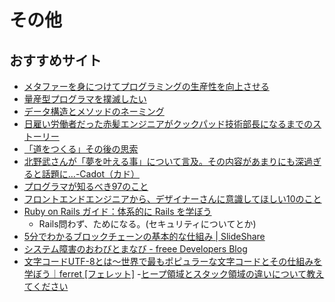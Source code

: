 # その他

## おすすめサイト
- [メタファーを身につけてプログラミングの生産性を向上させる](http://simplearchitect.hatenablog.com/entry/2018/07/23/080324)
- [量産型プログラマを撲滅したい](https://medium.com/@kuranuki/%E9%87%8F%E7%94%A3%E5%9E%8B%E3%83%97%E3%83%AD%E3%82%B0%E3%83%A9%E3%83%9E%E3%82%92%E6%92%B2%E6%BB%85%E3%81%97%E3%81%9F%E3%81%84-570302a5c243)
- [データ構造とメソッドのネーミング](http://blog.codic.jp/2015/02/10/data-structure-and-naming/)
- [日雇い労働者だった赤髪エンジニアがクックパッド技術部長になるまでのストーリー](https://tech-camp.in/note/interviews/45949/)
- [「道をつくる」その後の思索](https://tomomii.hatenablog.com/entry/2018/07/08/235720)
- [北野武さんが「夢を叶える事」について言及。その内容があまりにも深過ぎると話題に…-Cadot（カド）](https://cadot.jp/impression/14296.html/1)
- [プログラマが知るべき97のこと](https://xn--97-273ae6a4irb6e2hsoiozc2g4b8082p.com/)
- [フロントエンドエンジニアから、デザイナーさんに意識してほしい10のこと](https://note.mu/pittan/n/n5789d09c5575)
- [Ruby on Rails ガイド：体系的に Rails を学ぼう](https://railsguides.jp/)
  - Rails問わず、ためになる。(セキュリティについてとか)
- [5分でわかるブロックチェーンの基本的な仕組み | SlideShare](https://www.slideshare.net/cookle/5-58379474/)
- [システム障害のおわびとまなび - freee Developers Blog](https://developers.freee.co.jp/entry/2018/12/22/235610)
- [文字コードUTF-8とは〜世界で最もポピュラーな文字コードとその仕組みを学ぼう｜ferret [フェレット]](https://ferret-plus.com/7006)
-[ヒープ領域とスタック領域の違いについて教えてください](https://ja.stackoverflow.com/questions/6501/%E3%83%92%E3%83%BC%E3%83%97%E9%A0%98%E5%9F%9F%E3%81%A8%E3%82%B9%E3%82%BF%E3%83%83%E3%82%AF%E9%A0%98%E5%9F%9F%E3%81%AE%E9%81%95%E3%81%84%E3%81%AB%E3%81%A4%E3%81%84%E3%81%A6%E6%95%99%E3%81%88%E3%81%A6%E3%81%8F%E3%81%A0%E3%81%95%E3%81%84)
